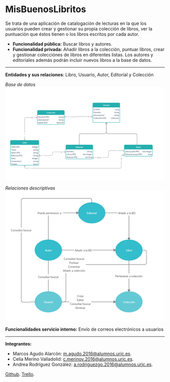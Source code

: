 # MisBuenosLibritos

Se trata de una aplicación de catalogación de lecturas en la que los usuarios pueden crear y gestionar su propia colección de libros, ver la puntuación que éstos tienen o los libros escritos por cada autor.

* **Funcionalidad pública:** Buscar libros y autores.
* **Funcionalidad privada:** Añadir libros a la colección, puntuar libros, crear y gestionar colecciónes de libros en diferentes listas. Los autores y editoriales además podrán incluir nuevos libros a la base de datos.

---

**Entidades y sus relaciones**: Libro, Usuario, Autor, Editorial y Colección

*Base de datos*
![alt text](/ImgsREADME/ImgBD.png "relaciones BBDD")

*Relaciones descriptivas*
![alt text](/ImgsREADME/ImgRelaciones.png "relaciones descriptivas")

**Funcionalidades servicio interno:** Envío de correos electrónicos a usuarios

---

**Integrantes:**

* Marcos Agudo Alarcón: m.agudo.2016@alumnos.urjc.es.
* Celia Merino Valladolid: c.merinov.2016@alumnos.urjc.es.
* Andrea Rodríguez González: a.rodriguezgo.2016@alumnos.urjc.es.

[Github](https://github.com/Merkado13/MisBuenosLibritos).
[Trello](https://trello.com/b/rQAO4Dcw/misbuenoslibritos).
